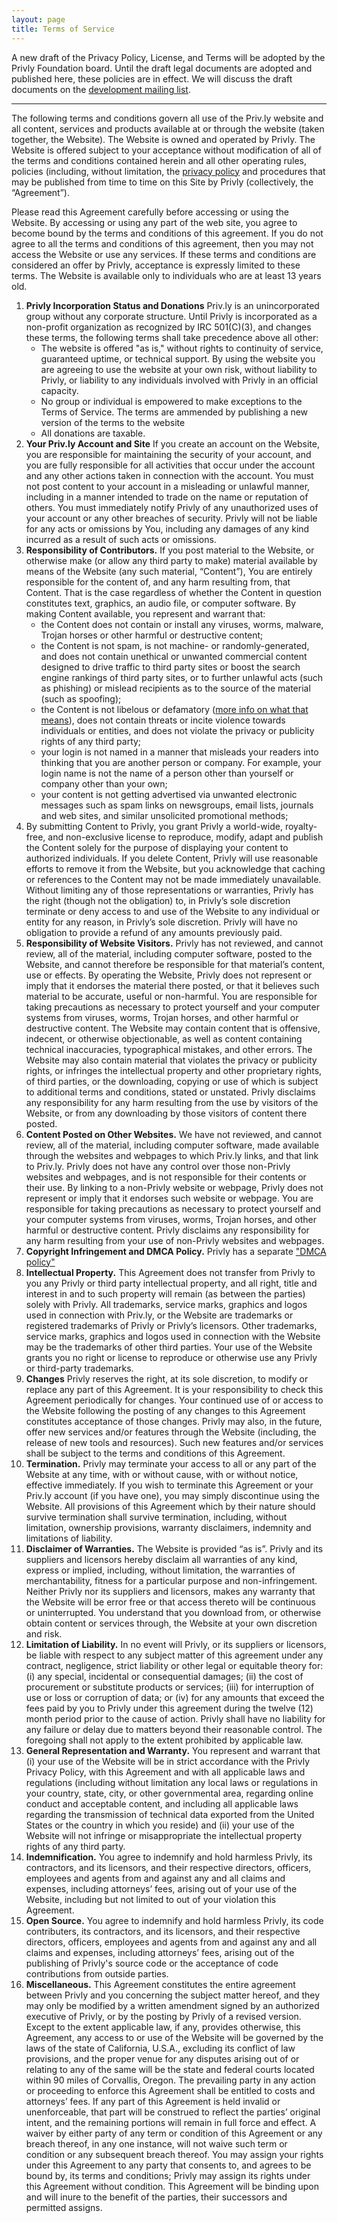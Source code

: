 ```yaml
---
layout: page
title: Terms of Service
---
```


A new draft of the Privacy Policy, License, and Terms will be adopted by the Privly Foundation board. Until the draft legal documents are adopted and published here, these policies are in effect. We will discuss the draft documents on the [development mailing list](http://groups.google.com/group/privly).

---

The following terms and conditions govern all use of the Priv.ly website and all content, services and products available at or through the website (taken together, the Website). The Website is owned and operated by Privly. The Website is offered subject to your acceptance without modification of all of the terms and conditions contained herein and all other operating rules, policies (including, without limitation, the [privacy policy](/pages/privacy.html) and procedures that may be published from time to time on this Site by Privly (collectively, the “Agreement”).

Please read this Agreement carefully before accessing or using the Website. By accessing or using any part of the web site, you agree to become bound by the terms and conditions of this agreement. If you do not agree to all the terms and conditions of this agreement, then you may not access the Website or use any services. If these terms and conditions are considered an offer by Privly, acceptance is expressly limited to these terms. The Website is available only to individuals who are at least 13 years old.

1. **Privly Incorporation Status and Donations** Priv.ly is an unincorporated group without any corporate structure. Until Privly is incorporated as a non-profit organization as recognized by IRC 501(C)(3), and changes these terms, the following terms shall take precedence above all other:
    - The website is offered "as is," without rights to continuity of service, guaranteed uptime, or technical support. By using the website you are agreeing to use the website at your own risk, without liability to Privly, or liability to any individuals involved with Privly in an official capacity.
    - No group or individual is empowered to make exceptions to the Terms of Service. The terms are ammended by publishing a new version of the terms to the website
    - All donations are taxable.
2. **Your Priv.ly Account and Site** If you create an account on the Website, you are responsible for maintaining the security of your account, and you are fully responsible for all activities that occur under the account and any other actions taken in connection with the account. You must not post content to your account in a misleading or unlawful manner, including in a manner intended to trade on the name or reputation of others. You must immediately notify Privly of any unauthorized uses of your account or any other breaches of security. Privly will not be liable for any acts or omissions by You, including any damages of any kind incurred as a result of such acts or omissions.
3. **Responsibility of Contributors.** If you post material to the Website, or otherwise make (or allow any third party to make) material available by means of the Website (any such material, “Content”), You are entirely responsible for the content of, and any harm resulting from, that Content. That is the case regardless of whether the Content in question constitutes text, graphics, an audio file, or computer software. By making Content available, you represent and warrant that:
    - the Content does not contain or install any viruses, worms, malware, Trojan horses or other harmful or destructive content;
    - the Content is not spam, is not machine- or randomly-generated, and does not contain unethical or unwanted commercial content designed to drive traffic to third party sites or boost the search engine rankings of third party sites, or to further unlawful acts (such as phishing) or mislead recipients as to the source of the material (such as spoofing);
    - the Content is not libelous or defamatory (<a href="https://www.eff.org/issues/bloggers/legal/liability/defamation">more info on what that means</a>), does not contain threats or incite violence towards individuals or entities, and does not violate the privacy or publicity rights of any third party;
    - your login is not named in a manner that misleads your readers into thinking that you are another person or company. For example, your login name is not the name of a person other than yourself or company other than your own;
    - your content is not getting advertised via unwanted electronic messages such as spam links on newsgroups, email lists, journals and web sites, and similar unsolicited promotional methods; 
3. By submitting Content to Privly, you grant Privly a world-wide, royalty-free, and non-exclusive license to reproduce, modify, adapt and publish the Content solely for the purpose of displaying your content to authorized individuals. If you delete Content, Privly will use reasonable efforts to remove it from the Website, but you acknowledge that caching or references to the Content may not be made immediately unavailable.
Without limiting any of those representations or warranties, Privly has the right (though not the obligation) to, in Privly’s sole discretion terminate or deny access to and use of the Website to any individual or entity for any reason, in Privly’s sole discretion. Privly will have no obligation to provide a refund of any amounts previously paid.
4. **Responsibility of Website Visitors.** Privly has not reviewed, and cannot review, all of the material, including computer software, posted to the Website, and cannot therefore be responsible for that material’s content, use or effects. By operating the Website, Privly does not represent or imply that it endorses the material there posted, or that it believes such material to be accurate, useful or non-harmful. You are responsible for taking precautions as necessary to protect yourself and your computer systems from viruses, worms, Trojan horses, and other harmful or destructive content. The Website may contain content that is offensive, indecent, or otherwise objectionable, as well as content containing technical inaccuracies, typographical mistakes, and other errors. The Website may also contain material that violates the privacy or publicity rights, or infringes the intellectual property and other proprietary rights, of third parties, or the downloading, copying or use of which is subject to additional terms and conditions, stated or unstated. Privly disclaims any responsibility for any harm resulting from the use by visitors of the Website, or from any downloading by those visitors of content there posted.
5. **Content Posted on Other Websites.**  We have not reviewed, and cannot review, all of the material, including computer software, made available through the websites and webpages to which Priv.ly links, and that link to Priv.ly. Privly does not have any control over those non-Privly websites and webpages, and is not responsible for their contents or their use. By linking to a non-Privly website or webpage, Privly does not represent or imply that it endorses such website or webpage. You are responsible for taking precautions as necessary to protect yourself and your computer systems from viruses, worms, Trojan horses, and other harmful or destructive content. Privly disclaims any responsibility for any harm resulting from your use of non-Privly websites and webpages.   
6. **Copyright Infringement and DMCA Policy.** Privly has a separate ["DMCA policy"](/pages/privacy.html) 
7. **Intellectual Property.** This Agreement does not transfer from Privly to you any Privly or third party intellectual property, and all right, title and interest in and to such property will remain (as between the parties) solely with Privly. All trademarks, service marks, graphics and logos used in connection with Priv.ly, or the Website are trademarks or registered trademarks of Privly or Privly’s licensors. Other trademarks, service marks, graphics and logos used in connection with the Website may be the trademarks of other third parties. Your use of the Website grants you no right or license to reproduce or otherwise use any Privly or third-party trademarks. 
8. **Changes** Privly reserves the right, at its sole discretion, to modify or replace any part of this Agreement. It is your responsibility to check this Agreement periodically for changes. Your continued use of or access to the Website following the posting of any changes to this Agreement constitutes acceptance of those changes. Privly may also, in the future, offer new services and/or features through the Website (including, the release of new tools and resources). Such new features and/or services shall be subject to the terms and conditions of this Agreement. 
9. **Termination.** Privly may terminate your access to all or any part of the Website at any time, with or without cause, with or without notice, effective immediately. If you wish to terminate this Agreement or your Priv.ly account (if you have one), you may simply discontinue using the Website. All provisions of this Agreement which by their nature should survive termination shall survive termination, including, without limitation, ownership provisions, warranty disclaimers, indemnity and limitations of liability.    
10. **Disclaimer of Warranties.** The Website is provided “as is”. Privly and its suppliers and licensors hereby disclaim all warranties of any kind, express or implied, including, without limitation, the warranties of merchantability, fitness for a particular purpose and non-infringement. Neither Privly nor its suppliers and licensors, makes any warranty that the Website will be error free or that access thereto will be continuous or uninterrupted. You understand that you download from, or otherwise obtain content or services through, the Website at your own discretion and risk. 
11. **Limitation of Liability.** In no event will Privly, or its suppliers or licensors, be liable with respect to any subject matter of this agreement under any contract, negligence, strict liability or other legal or equitable theory for: (i) any special, incidental or consequential damages; (ii) the cost of procurement or substitute products or services; (iii) for interruption of use or loss or corruption of data; or (iv) for any amounts that exceed the fees paid by you to Privly under this agreement during the twelve (12) month period prior to the cause of action. Privly shall have no liability for any failure or delay due to matters beyond their reasonable control. The foregoing shall not apply to the extent prohibited by applicable law.    
12. **General Representation and Warranty.** You represent and warrant that (i) your use of the Website will be in strict accordance with the Privly Privacy Policy, with this Agreement and with all applicable laws and regulations (including without limitation any local laws or regulations in your country, state, city, or other governmental area, regarding online conduct and acceptable content, and including all applicable laws regarding the transmission of technical data exported from the United States or the country in which you reside) and (ii) your use of the Website will not infringe or misappropriate the intellectual property rights of any third party.
13. **Indemnification.** You agree to indemnify and hold harmless Privly, its contractors, and its licensors, and their respective directors, officers, employees and agents from and against any and all claims and expenses, including attorneys’ fees, arising out of your use of the Website, including but not limited to out of your violation this Agreement. 
14. **Open Source.** You agree to indemnify and hold harmless Privly, its code contributers, its contractors, and its licensors, and their respective directors, officers, employees and agents from and against any and all claims and expenses, including attorneys’ fees, arising out of the publishing of Privly's source code or the acceptance of code contributions from outside parties.    
15. **Miscellaneous.** This Agreement constitutes the entire agreement between Privly and you concerning the subject matter hereof, and they may only be modified by a written amendment signed by an authorized executive of Privly, or by the posting by Privly of a revised version. Except to the extent applicable law, if any, provides otherwise, this Agreement, any access to or use of the Website will be governed by the laws of the state of California, U.S.A., excluding its conflict of law provisions, and the proper venue for any disputes arising out of or relating to any of the same will be the state and federal courts located within 90 miles of Corvallis, Oregon. The prevailing party in any action or proceeding to enforce this Agreement shall be entitled to costs and attorneys’ fees. If any part of this Agreement is held invalid or unenforceable, that part will be construed to reflect the parties’ original intent, and the remaining portions will remain in full force and effect. A waiver by either party of any term or condition of this Agreement or any breach thereof, in any one instance, will not waive such term or condition or any subsequent breach thereof. You may assign your rights under this Agreement to any party that consents to, and agrees to be bound by, its terms and conditions; Privly may assign its rights under this Agreement without condition. This Agreement will be binding upon and will inure to the benefit of the parties, their successors and permitted assigns.


